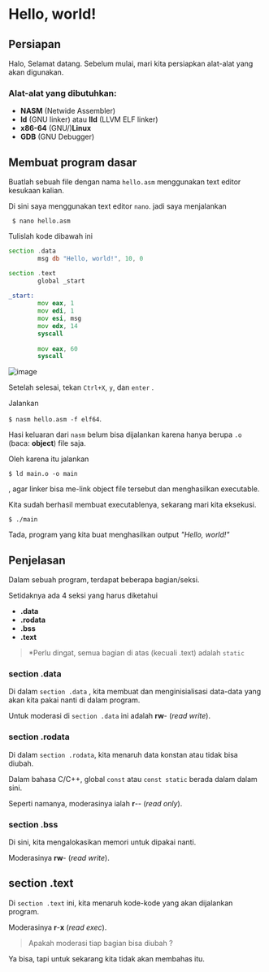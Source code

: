 # Hello, world!

## Persiapan
Halo, Selamat datang. Sebelum mulai, mari kita persiapkan alat-alat yang akan digunakan.

### Alat-alat yang dibutuhkan:
* **NASM** (Netwide Assembler)
* **ld** (GNU linker) atau **lld** (LLVM ELF linker)
* **x86-64** (GNU/)**Linux**
* **GDB** (GNU Debugger)

## Membuat program dasar
Buatlah sebuah file dengan nama `hello.asm` menggunakan text editor kesukaan kalian.

Di sini saya menggunakan text editor `nano`. jadi saya menjalankan 

` $ nano hello.asm`

Tulislah kode dibawah ini

```asm
section .data
        msg db "Hello, world!", 10, 0

section .text
        global _start
        
_start:
        mov eax, 1
        mov edi, 1
        mov esi, msg
        mov edx, 14
        syscall
        
        mov eax, 60
        syscall
```

![image](https://user-images.githubusercontent.com/86765295/167251386-b3f1748c-93d0-4fa5-8c89-3221b328f245.png)

Setelah selesai, tekan `Ctrl+X`, `y`, dan `enter` .

Jalankan 

`$ nasm hello.asm -f elf64`.

Hasi keluaran dari `nasm` belum bisa dijalankan karena hanya berupa `.o` (baca: **object**) file saja.

Oleh karena itu jalankan 

`$ ld main.o -o main`

, agar linker bisa me-link object file tersebut dan menghasilkan executable.

Kita sudah berhasil membuat executablenya, sekarang mari kita eksekusi.

`$ ./main`

Tada, program yang kita buat menghasilkan output _"Hello, world!"_

## Penjelasan

Dalam sebuah program, terdapat beberapa bagian/seksi.

Setidaknya ada 4 seksi yang harus diketahui

- **.data**
- **.rodata**
- **.bss**
- **.text**

> *Perlu dingat, semua bagian di atas (kecuali .text) adalah `static`

### section .data

Di dalam `section .data` , kita membuat dan menginisialisasi data-data yang akan kita pakai nanti di dalam program. 

Untuk moderasi di `section .data` ini adalah **rw**- (*read write*).

### section .rodata

Di dalam `section .rodata`, kita menaruh data konstan atau tidak bisa diubah.

Dalam bahasa C/C++, global `const` atau `const static` berada dalam dalam sini.

Seperti namanya, moderasinya ialah **r**-- (*read only*).

### section .bss

Di sini, kita mengalokasikan memori untuk dipakai nanti.

Moderasinya **rw**- (*read write*).

## section .text

Di `section .text` ini, kita menaruh kode-kode yang akan dijalankan program.

Moderasinya **r**-**x** (*read exec*).

> Apakah moderasi tiap bagian bisa diubah ?

Ya bisa, tapi untuk sekarang kita tidak akan membahas itu.
